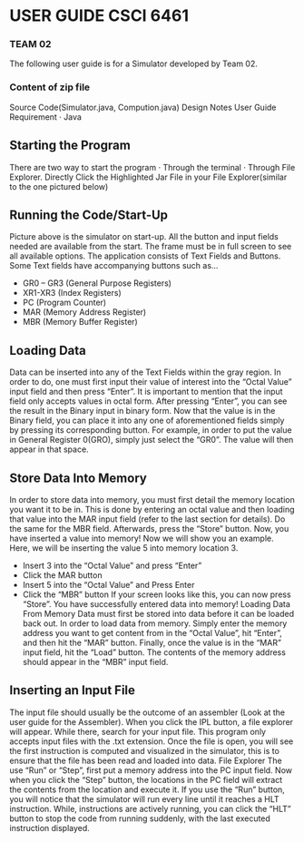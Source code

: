 # USER GUIDE CSCI 6461
### TEAM 02
 
The following user guide is for a Simulator developed by Team 02.
### Content of zip file
Source Code(Simulator.java, Compution.java)
Design Notes
User Guide
Requirement
·       Java
## Starting the Program
There are two way to start the program
·       Through the terminal
·       Through File Explorer. Directly Click the Highlighted Jar File in your File Explorer(similar to the one pictured below)

 
## Running the Code/Start-Up
Picture above is the simulator on start-up. All the button and input fields needed are available from the start. The frame must be in full screen to see all available options. The application consists of Text Fields and Buttons. Some Text fields have accompanying buttons such as…
- GR0 – GR3 (General Purpose Registers)
- XR1-XR3 (Index Registers)
- PC (Program Counter)
- MAR (Memory Address Register)
- MBR (Memory Buffer Register)
## Loading Data
Data can be inserted into any of the Text Fields within the gray region. In order to do, one must first input their value of interest into the “Octal Value” input field and then press “Enter”. It is important to mention that the input field only accepts values in octal form. After pressing “Enter”, you can see the result in the Binary input in binary form.
Now that the value is in the Binary field, you can place it into any one of aforementioned fields simply by pressing its corresponding button. For example, in order to put the value in General Register 0(GRO), simply just select the “GR0”. The value will then appear in that space.
## Store Data Into Memory
In order to store data into memory, you must first detail the memory location you want it to be in. This is done by entering an octal value and then loading that value into the MAR input field (refer to the last section for details). Do the same for the MBR field. Afterwards, press the “Store” button. Now, you have inserted a value into memory! Now we will show you an example.
Here, we will be inserting the value 5 into memory location 3.
- Insert 3 into the “Octal Value” and press “Enter”
- Click the MAR button
- Insert 5 into the “Octal Value” and Press Enter
- Click the “MBR” button
If your screen looks like this, you can now press “Store”. You have successfully entered data into memory!
Loading Data From Memory
Data must first be stored into data before it can be loaded back out. In order to load data from memory. Simply enter the memory address you want to get content from in the “Octal Value”, hit “Enter”, and then hit the “MAR” button. Finally, once the value is in the “MAR” input field, hit the “Load” button. The contents of the memory address should appear in the “MBR” input field.
## Inserting an Input File
 The input file should usually be the outcome of an assembler (Look at the user guide for the Assembler). When you click the IPL button, a file explorer will appear. While there, search for your input file. This program only accepts input files with the .txt extension. Once the file is open, you will see the first instruction is computed and visualized in the simulator, this is to ensure that the file has been read and loaded into data.
File Explorer
The use “Run” or “Step”, first put a memory address into the PC input field. Now when you click the “Step” button, the locations in the PC field will extract the contents from the location and execute it. If you use the “Run” button, you will notice that the simulator will run every line until it reaches a HLT instruction. While, instructions are actively running, you can click the “HLT” button to stop the code from running suddenly, with the last executed instruction displayed.
   
